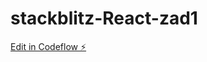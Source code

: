 # stackblitz-React-zad1

[Edit in Codeflow ⚡️](https://stackblitz.com/~/github.com/s24546/stackblitz-React-zad1)